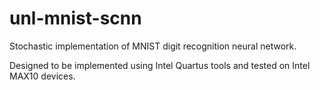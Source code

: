# unl-mnist-scnn
Stochastic implementation of MNIST digit recognition neural network.

Designed to be implemented using Intel Quartus tools and tested on Intel MAX10 devices.
